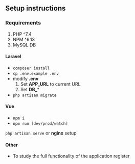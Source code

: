## Setup instructions
### Requirements
1. PHP ^7.4
2. NPM ^6.13
3. MySQL DB

#### Laravel
- `composer install`
- `cp .env.example .env`
- modify **.env**
    1. Set **APP_URL** to current URL
    2. Set **DB_***
- `php artisan migrate`

#### Vue
- `npm i`
- `npm run [dev/prod/watch]`

`php artisan serve` or **nginx** setup

#### Other
- To study the full functionality of the application register
